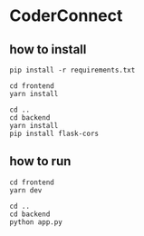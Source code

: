 # CoderConnect

## how to install
```
pip install -r requirements.txt

cd frontend
yarn install

cd ..
cd backend 
yarn install
pip install flask-cors
```

## how to run
```
cd frontend 
yarn dev

cd ..
cd backend
python app.py
```